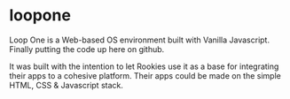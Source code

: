 # loopone
Loop One is a Web-based OS environment built with Vanilla Javascript.
Finally putting the code up here on github.

It was built with the intention to let Rookies use it as a base for integrating their apps to a cohesive platform. Their apps could be made on the simple HTML, CSS & Javascript stack.
